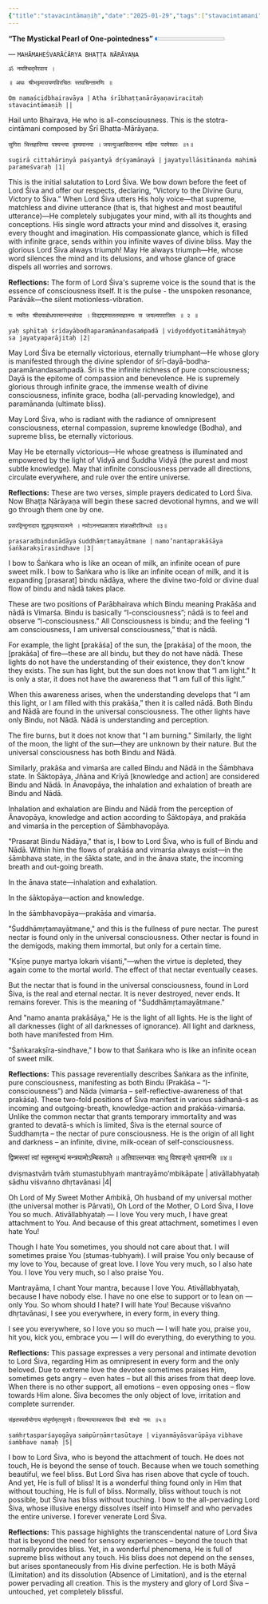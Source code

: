```yaml
---
{"title":"stavacintāmaṇiḥ","date":"2025-01-29","tags":["stavacintamani","bhattanarayana","scriptures"],"publish":true,"path":"scriptures/stavacintāmaṇiḥ.md","permalink":"/scriptures/stavacintamani/","PassFrontmatter":true}
---
```



**“The Mystickal Pearl of One-pointedness”** <progress id="file" max="100" value="03">03%</progress>

<span class="center-text">— `MAHĀMAHEŚVARĀĊĀRYA BHAṬṬA NĀRĀYAṆA`</span>

<span class="center-text">`ॐ नमश्चिद्भैरवाय ।`</span>

<span class="center-text">`॥ अथः श्रीभट्टमारायणविरचितः स्तवचिन्तामणिः ॥`</span>

<span class="center-text">`Oṃ namaścidbhairavāya |`</span>
<span class="center-text">`Atha śrībhaṭṭanārāyaṇaviracitaḥ stavacintāmaṇiḥ ||`</span>

<span class="center-text">Hail unto Bhairava, He who is all-consciousness.</span>
<span class="center-text">This is the stotra-cintāmani composed by Śrī Bhatta-Mārāyaṇa.</span>

<span class="center-text">`सुगिरा चित्तहारिण्या पश्यन्त्या दृश्यमानया ।`</span>
<span class="center-text">`जयत्युञ्ज्ञासितानन्द महिमा परमेश्वरः ॥१॥`</span>

<span class="center-text">`sugirā cittahāriṇyā paśyantyā dṛśyamānayā |`</span>
<span class="center-text">`jayatyullāsitānanda mahimā parameśvaraḥ |1|`</span>

This is the initial salutation to Lord Śiva. We bow down before the feet of Lord Śiva and offer our respects, declaring, “Victory to the Divine Guru, Victory to Śiva.” When Lord Śiva utters His holy voice—that supreme, matchless and divine utterance (that is, that highest and most beautiful utterance)—He completely subjugates your mind, with all its thoughts and conceptions. His single word attracts your mind and dissolves it, erasing every thought and imagination. His compassionate glance, which is filled with infinite grace, sends within you infinite waves of divine bliss. May the glorious Lord Śiva always triumph! May He always triumph—He, whose word silences the mind and its delusions, and whose glance of grace dispels all worries and sorrows.

<span class="center-text">**Reflections:**</span>
The form of Lord Śiva's supreme voice is the sound that is the essence of consciousness itself. It is the pulse - the unspoken resonance, Parāvāk—the silent motionless-vibration.


<span class="center-text">`यः स्फीतः श्रीदयाबोधपरमानन्दसंपदा ।`</span>
<span class="center-text">`विद्याद्दश्याततमाहात्म्यः स जयल्यपराजितः ॥ २ ॥`</span>

<span class="center-text">`yaḥ sphītaḥ śrīdayābodhaparamānandasaṁpadā |`</span>
<span class="center-text">`vidyoddyotitamāhātmyaḥ 
sa jayatyaparājitaḥ |2|`</span>

May Lord Śiva be eternally victorious, eternally triumphant—He whose glory is manifested through the divine splendor of śrī-dayā-bodha-paramānandasaṁpadā. Śri is the infinite richness of pure consciousness; Dayā is the epitome of compassion and benevolence. He is supremely glorious through infinite grace, the immense wealth of divine consciousness, infinite grace, bodha (all-pervading knowledge), and paramānanda (ultimate bliss).

May Lord Śiva, who is radiant with the radiance of omnipresent consciousness, eternal compassion, supreme knowledge (Bodha), and supreme bliss, be eternally victorious.

May He be eternally victorious—He whose greatness is illuminated and empowered by the light of Vidyā and Śuddha Vidyā (the purest and most subtle knowledge). May that infinite consciousness pervade all directions, circulate everywhere, and rule over the entire universe.

<span class="center-text">**Reflections:**</span>
These are two verses, simple prayers dedicated to Lord Śiva. Now Bhaṭṭa Nārāyaṇa will begin these sacred devotional hymns, and we will go through them one by one.

<span class="center-text">`प्रसरद्विन्दुनादाय`</span>
<span class="center-text">`शुद्धामृतमयात्मने ।`</span>
<span class="center-text">`नमोऽनन्तप्रकाशाय`</span>
<span class="center-text">`शंकरक्षीरसिन्धवे ॥३॥`</span>

<span class="center-text">`prasaradbindunādāya`</span>
<span class="center-text">`śuddhāmṛtamayātmane |`</span>
<span class="center-text">`namo’nantaprakāśāya`</span>
<span class="center-text">`śaṅkarakṣīrasindhave |3|`</span>


I bow to Śaṅkara who is like an ocean of milk, an infinite ocean of pure sweet milk. I bow to Śaṅkara who is like an infinite ocean of milk, and it is expanding [prasarat] bindu nādāya, where the divine two-fold or divine dual flow of bindu and nādā takes place.

These are two positions of Parābhairava which Bindu meaning Prakāśa and nādā is Vimarśa. Bindu is basically “I-consciousness”; nādā is to feel and observe “I-consciousness.” All Consciousness is bindu; and the feeling “I am consciousness, I am universal consciousness,” that is nādā.

For example, the light [prakāśa] of the sun, the [prakāśa] of the moon, the [prakāśa] of fire—these are all bindu, but they do not have nādā. These lights do not have the understanding of their existence, they don't know they exists. The sun has light, but the sun does not know that “I am light.” It is only a star, it does not have the awareness that “I am full of this light.”

When this awareness arises, when the understanding develops that “I am this light, or I am filled with this prakāśa,” then it is called nādā. Both Bindu and Nādā are found in the universal consciousness. The other lights have only Bindu, not Nādā. Nādā is understanding and perception.

The fire burns, but it does not know that "I am burning." Similarly, the light of the moon, the light of the sun—they are unknown by their nature. But the universal consciousness has both Bindu and Nādā.

Similarly, prakāśa and vimarśa are called Bindu and Nādā in the Śāmbhava state. In Śāktopāya, Jñāna and Krīyā [knowledge and action] are considered Bindu and Nādā. In Ānavopāya, the inhalation and exhalation of breath are Bindu and Nādā.

Inhalation and exhalation are Bindu and Nādā from the perception of Ānavopāya, knowledge and action according to Śāktopāya, and prakāśa and vimarśa in the perception of Śāmbhavopāya.

"Prasarat Bindu Nādāya," that is, I bow to Lord Śiva, who is full of Bindu and Nādā. Within him the flows of prakāśa and vimarśa always exist—in the śāmbhava state, in the śākta state, and in the ānava state, the incoming breath and out-going breath.

In the ānava state—inhalation and exhalation.

In the śāktopāya—action and knowledge.

In the śāmbhavopāya—prakāśa and vimarśa.

"Śuddhāmṛtamayātmane," and this is the fullness of pure nectar. The purest nectar is found only in the universal consciousness. Other nectar is found in the demigods, making them immortal, but only for a certain time.

"Kṣīṇe puṇye martya lokaṁ viśanti,"—when the virtue is depleted, they again come to the mortal world. The effect of that nectar eventually ceases.

But the nectar that is found in the universal consciousness, found in Lord Śiva, is the real and eternal nectar. It is never destroyed, never ends. It remains forever. This is the meaning of "Śuddhāmṛtamayātmane."

And "namo ananta prakāśāya," He is the light of all lights. He is the light of all darknesses (light of all darknesses of ignorance). All light and darkness, both have manifested from Him.

"Śaṅkarakṣīra-sindhave," I bow to that Śaṅkara who is like an infinite ocean of sweet milk.

<span class="center-text">**Reflections:**</span>
This passage reverentially describes Śaṅkara as the infinite, pure consciousness, manifesting as both Bindu (Prakāśa – “I-consciousness”) and Nāda (vimarśa – self-reflective-awareness of that prakāśa). These two-fold positions of Śiva manifest in various sādhanā-s as incoming and outgoing-breath, knowledge-action and prakāśa-vimarśa. Unlike the common nectar that grants temporary immortality and was granted to devatā-s which is limited, Śiva is the eternal source of Śuddhamṛta – the nectar of pure consciousness. He is the origin of all light and darkness – an infinite, divine, milk-ocean of self-consciousness.


<span class="center-text">द्विष्मस्त्वां त्वां स्तुमस्तुभ्यं</span>
<span class="center-text">मन्त्रयामोऽम्बिकापते ॥</span>
<span class="center-text">अतिवाल्लभ्यतः साधु</span>
<span class="center-text">विश्वङ्गो धृतवानसि ॥४॥</span>

<span class="center-text">dviṣmastvāṁ tvāṁ</span>
<span class="center-text">stumastubhyaṁ</span>
<span class="center-text">mantrayāmo’mbikāpate |</span>
<span class="center-text">ativāllabhyataḥ sādhu</span>
<span class="center-text">viśvaṅno dhṛtavānasi |4|</span>

Oh Lord of My Sweet Mother Aṁbikā, Oh husband of my universal mother (the universal mother is Pārvati), Oh Lord of the Mother, O Lord Śiva, I love You so much. Ativāllabhyataḥ — I love You very much, I have great attachment to You. And because of this great attachment, sometimes I even hate You!

Though I hate You sometimes, you should not care about that. I will sometimes praise You (stumas-tubhyaṁ). I will praise You only because of my love to You, because of great love. I love You very much, so I also hate You. I love You very much, so I also praise You.

Mantrayāma, I chant Your mantra, because I love You. Ativāllabhyataḥ, because I have nobody else. I have no one else to support or to lean on — only You. So whom should I hate? I will hate You! Because viśvaṅno dhṛtavānasi, I see you everywhere, in every form, in every thing.

I see you everywhere, so I love you so much — I will hate you, praise you, hit you, kick you, embrace you — I will do everything, do everything to you.

<span class="center-text">**Reflections:**</span>
This passage expresses a very personal and intimate devotion to Lord Śiva, regarding Him as omnipresent in every form and the only beloved. Due to extreme love the devotee sometimes praises Him, sometimes gets angry – even hates – but all this arises from that deep love. When there is no other support, all emotions – even opposing ones – flow towards Him alone. Śiva becomes the only object of love, irritation and complete surrender.


<span class="center-text">`संहृतस्पर्शयोगाय`</span>
<span class="center-text">`संपूर्णामृतसूतये।`</span>
<span class="center-text">`वियन्मायास्वरूपाय`</span>
<span class="center-text">`विभवे शंभवे नमः ॥५॥`</span>

<span class="center-text">`saṁhṛtasparśayogāya`</span>
<span class="center-text">`saṁpūrṇāmṛtasūtaye |`</span>
<span class="center-text">`viyanmāyāsvarūpāya`</span>
<span class="center-text">`vibhave śaṁbhave namaḥ |5|`</span>

I bow to Lord Śiva, who is beyond the attachment of touch. He does not touch, He is beyond the sense of touch. Because when we touch something beautiful, we feel bliss. But Lord Śiva has risen above that cycle of touch. And yet, He is full of bliss! It is a wonderful thing found only in Him that without touching, He is full of bliss. Normally, bliss without touch is not possible, but Śiva has bliss without touching. I bow to the all-pervading Lord Śiva, whose illusive energy dissolves itself into Himself and who pervades the entire universe. I forever venerate Lord Śiva.


<span class="center-text">**Reflections:**</span>
This passage highlights the transcendental nature of Lord Śiva that is beyond the need for sensory experiences – beyond the touch that normally provides bliss. Yet, in a wonderful phenomena, He is full of supreme bliss without any touch. His bliss does not depend on the senses, but arises spontaneously from His divine perfection. He is both Māyā (Limitation) and its dissolution (Absence of Limitation), and is the eternal power pervading all creation. This is the mystery and glory of Lord Śiva – untouched, yet completely blissful.